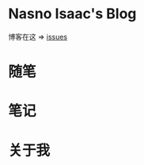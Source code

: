 # Nasno Isaac's Blog

博客在这 => [issues](https://github.com/nasnoisaac/blog/issues)

# 随笔

# 笔记

# 关于我
